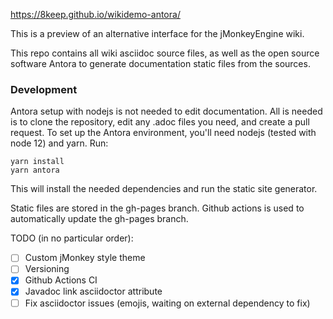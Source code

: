 https://8keep.github.io/wikidemo-antora/

This is a preview of an alternative interface for the jMonkeyEngine wiki.

This repo contains all wiki asciidoc source files, as well as the open source software Antora to 
generate documentation static files from the sources.

### Development
Antora setup with nodejs is not needed to edit documentation. All is needed is to clone the repository, 
edit any .adoc files you need, and create a pull request.
To set up the Antora environment, you'll need nodejs (tested with node 12) and yarn.
Run:
```
yarn install
yarn antora
```
This will install the needed dependencies and run the static site generator.

Static files are stored in the gh-pages branch. Github actions is used to automatically update the gh-pages branch.

TODO (in no particular order):
- [ ] Custom jMonkey style theme
- [ ] Versioning
- [x] Github Actions CI
- [x] Javadoc link asciidoctor attribute
- [ ] Fix asciidoctor issues (emojis, waiting on external dependency to fix)
